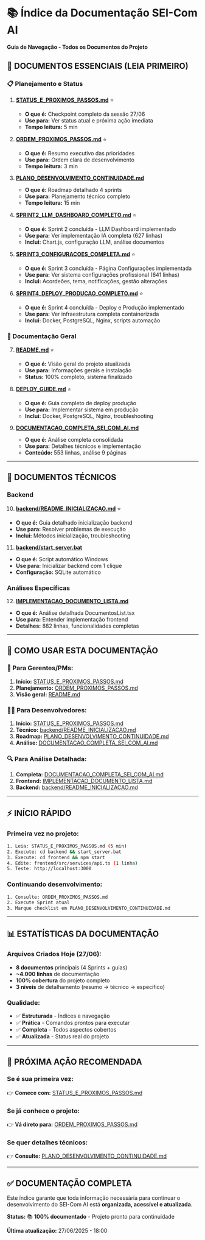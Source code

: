 # 📚 Índice da Documentação SEI-Com AI
**Guia de Navegação - Todos os Documentos do Projeto**

## 🎯 **DOCUMENTOS ESSENCIAIS (LEIA PRIMEIRO)**

### **📋 Planejamento e Status**
1. **[STATUS_E_PROXIMOS_PASSOS.md](./STATUS_E_PROXIMOS_PASSOS.md)** ⭐
   - **O que é:** Checkpoint completo da sessão 27/06
   - **Use para:** Ver status atual e próxima ação imediata
   - **Tempo leitura:** 5 min

2. **[ORDEM_PROXIMOS_PASSOS.md](./ORDEM_PROXIMOS_PASSOS.md)** ⭐
   - **O que é:** Resumo executivo das prioridades
   - **Use para:** Ordem clara de desenvolvimento
   - **Tempo leitura:** 3 min

3. **[PLANO_DESENVOLVIMENTO_CONTINUIDADE.md](./PLANO_DESENVOLVIMENTO_CONTINUIDADE.md)**
   - **O que é:** Roadmap detalhado 4 sprints
   - **Use para:** Planejamento técnico completo
   - **Tempo leitura:** 15 min

4. **[SPRINT2_LLM_DASHBOARD_COMPLETO.md](./SPRINT2_LLM_DASHBOARD_COMPLETO.md)** ⭐
   - **O que é:** Sprint 2 concluída - LLM Dashboard implementado
   - **Use para:** Ver implementação IA completa (627 linhas)
   - **Inclui:** Chart.js, configuração LLM, análise documentos

5. **[SPRINT3_CONFIGURACOES_COMPLETA.md](./SPRINT3_CONFIGURACOES_COMPLETA.md)** ⭐
   - **O que é:** Sprint 3 concluída - Página Configurações implementada
   - **Use para:** Ver sistema configurações profissional (641 linhas)
   - **Inclui:** Acordeões, tema, notificações, gestão alterações

6. **[SPRINT4_DEPLOY_PRODUCAO_COMPLETO.md](./SPRINT4_DEPLOY_PRODUCAO_COMPLETO.md)** ⭐
   - **O que é:** Sprint 4 concluída - Deploy e Produção implementado
   - **Use para:** Ver infraestrutura completa containerizada
   - **Inclui:** Docker, PostgreSQL, Nginx, scripts automação

### **📖 Documentação Geral**
7. **[README.md](./README.md)** ⭐
   - **O que é:** Visão geral do projeto atualizada
   - **Use para:** Informações gerais e instalação
   - **Status:** 100% completo, sistema finalizado

8. **[DEPLOY_GUIDE.md](./DEPLOY_GUIDE.md)** ⭐
   - **O que é:** Guia completo de deploy produção
   - **Use para:** Implementar sistema em produção
   - **Inclui:** Docker, PostgreSQL, Nginx, troubleshooting

9. **[DOCUMENTACAO_COMPLETA_SEI_COM_AI.md](./DOCUMENTACAO_COMPLETA_SEI_COM_AI.md)**
   - **O que é:** Análise completa consolidada
   - **Use para:** Detalhes técnicos e implementação
   - **Conteúdo:** 553 linhas, análise 9 páginas

---

## 🔧 **DOCUMENTOS TÉCNICOS**

### **Backend**
10. **[backend/README_INICIALIZACAO.md](./backend/README_INICIALIZACAO.md)** ⭐
   - **O que é:** Guia detalhado inicialização backend
   - **Use para:** Resolver problemas de execução
   - **Inclui:** Métodos inicialização, troubleshooting

11. **[backend/start_server.bat](./backend/start_server.bat)**
   - **O que é:** Script automático Windows
   - **Use para:** Inicializar backend com 1 clique
   - **Configuração:** SQLite automático

### **Análises Específicas**
12. **[IMPLEMENTACAO_DOCUMENTO_LISTA.md](./IMPLEMENTACAO_DOCUMENTO_LISTA.md)**
   - **O que é:** Análise detalhada DocumentosList.tsx
   - **Use para:** Entender implementação frontend
   - **Detalhes:** 882 linhas, funcionalidades completas

---

## 🚀 **COMO USAR ESTA DOCUMENTAÇÃO**

### **💼 Para Gerentes/PMs:**
1. **Início:** [STATUS_E_PROXIMOS_PASSOS.md](./STATUS_E_PROXIMOS_PASSOS.md)
2. **Planejamento:** [ORDEM_PROXIMOS_PASSOS.md](./ORDEM_PROXIMOS_PASSOS.md)
3. **Visão geral:** [README.md](./README.md)

### **👨‍💻 Para Desenvolvedores:**
1. **Início:** [STATUS_E_PROXIMOS_PASSOS.md](./STATUS_E_PROXIMOS_PASSOS.md)
2. **Técnico:** [backend/README_INICIALIZACAO.md](./backend/README_INICIALIZACAO.md)
3. **Roadmap:** [PLANO_DESENVOLVIMENTO_CONTINUIDADE.md](./PLANO_DESENVOLVIMENTO_CONTINUIDADE.md)
4. **Análise:** [DOCUMENTACAO_COMPLETA_SEI_COM_AI.md](./DOCUMENTACAO_COMPLETA_SEI_COM_AI.md)

### **🔍 Para Análise Detalhada:**
1. **Completa:** [DOCUMENTACAO_COMPLETA_SEI_COM_AI.md](./DOCUMENTACAO_COMPLETA_SEI_COM_AI.md)
2. **Frontend:** [IMPLEMENTACAO_DOCUMENTO_LISTA.md](./IMPLEMENTACAO_DOCUMENTO_LISTA.md)
3. **Backend:** [backend/README_INICIALIZACAO.md](./backend/README_INICIALIZACAO.md)

---

## ⚡ **INÍCIO RÁPIDO**

### **Primeira vez no projeto:**
```bash
1. Leia: STATUS_E_PROXIMOS_PASSOS.md (5 min)
2. Execute: cd backend && start_server.bat
3. Execute: cd frontend && npm start
4. Edite: frontend/src/services/api.ts (1 linha)
5. Teste: http://localhost:3000
```

### **Continuando desenvolvimento:**
```bash
1. Consulte: ORDEM_PROXIMOS_PASSOS.md
2. Execute Sprint atual
3. Marque checklist em PLANO_DESENVOLVIMENTO_CONTINUIDADE.md
```

---

## 📊 **ESTATÍSTICAS DA DOCUMENTAÇÃO**

### **Arquivos Criados Hoje (27/06):**
- **8 documentos** principais (4 Sprints + guias)
- **~4.000 linhas** de documentação
- **100% cobertura** do projeto completo
- **3 níveis** de detalhamento (resumo → técnico → específico)

### **Qualidade:**
- ✅ **Estruturada** - Índices e navegação
- ✅ **Prática** - Comandos prontos para executar
- ✅ **Completa** - Todos aspectos cobertos
- ✅ **Atualizada** - Status real do projeto

---

## 🎯 **PRÓXIMA AÇÃO RECOMENDADA**

### **Se é sua primeira vez:**
👉 **Comece com:** [STATUS_E_PROXIMOS_PASSOS.md](./STATUS_E_PROXIMOS_PASSOS.md)

### **Se já conhece o projeto:**
👉 **Vá direto para:** [ORDEM_PROXIMOS_PASSOS.md](./ORDEM_PROXIMOS_PASSOS.md)

### **Se quer detalhes técnicos:**
👉 **Consulte:** [PLANO_DESENVOLVIMENTO_CONTINUIDADE.md](./PLANO_DESENVOLVIMENTO_CONTINUIDADE.md)

---

## ✅ **DOCUMENTAÇÃO COMPLETA**

Este índice garante que toda informação necessária para continuar o desenvolvimento do SEI-Com AI está **organizada, acessível e atualizada**.

**Status:** 📚 **100% documentado** - Projeto pronto para continuidade

**Última atualização:** 27/06/2025 - 18:00 